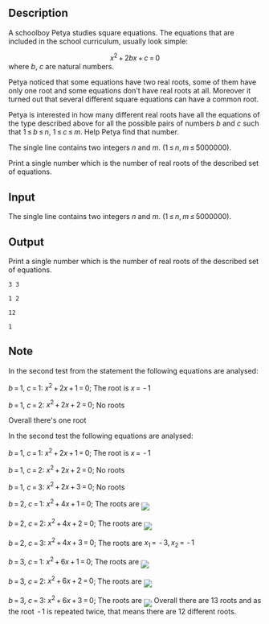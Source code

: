 ## Description

<div><p>A schoolboy Petya studies square equations. The equations that are included in the school curriculum, usually look simple: </p><center class="tex-equation"><span class="tex-span"><i>x</i><sup class="upper-index">2</sup> + 2<i>bx</i> + <i>c</i> = 0</span></center> where <span class="tex-span"><i>b</i></span>, <span class="tex-span"><i>c</i></span> are natural numbers.<p>Petya noticed that some equations have two real roots, some of them have only one root and some equations don't have real roots at all. Moreover it turned out that several different square equations can have a common root.</p><p>Petya is interested in how many different real roots have all the equations of the type described above for all the possible pairs of numbers <span class="tex-span"><i>b</i></span> and <span class="tex-span"><i>c</i></span> such that <span class="tex-span">1 ≤ <i>b</i> ≤ <i>n</i></span>, <span class="tex-span">1 ≤ <i>c</i> ≤ <i>m</i></span>. Help Petya find that number.</p></div><div class="input-specification"><p>The single line contains two integers <span class="tex-span"><i>n</i></span> and <span class="tex-span"><i>m</i></span>. (<span class="tex-span">1 ≤ <i>n</i>, <i>m</i> ≤ 5000000</span>).</p></div><div class="output-specification"><p>Print a single number which is the number of real roots of the described set of equations.</p></div>

## Input

<p>The single line contains two integers <span class="tex-span"><i>n</i></span> and <span class="tex-span"><i>m</i></span>. (<span class="tex-span">1 ≤ <i>n</i>, <i>m</i> ≤ 5000000</span>).</p>

## Output

<p>Print a single number which is the number of real roots of the described set of equations.</p>





```input1
3 3

```




```input2
1 2

```




```output1
12

```




```output2
1

```



## Note

<p>In the second test from the statement the following equations are analysed:</p><p> <span class="tex-span"><i>b</i> = 1</span>, <span class="tex-span"><i>c</i> = 1</span>: <span class="tex-span"><i>x</i><sup class="upper-index">2</sup> + 2<i>x</i> + 1 = 0</span>; The root is <span class="tex-span"><i>x</i> =  - 1</span></p><p> <span class="tex-span"><i>b</i> = 1</span>, <span class="tex-span"><i>c</i> = 2</span>: <span class="tex-span"><i>x</i><sup class="upper-index">2</sup> + 2<i>x</i> + 2 = 0</span>; No roots</p><p> Overall there's one root</p><p>In the second test the following equations are analysed:</p><p> <span class="tex-span"><i>b</i> = 1</span>, <span class="tex-span"><i>c</i> = 1</span>: <span class="tex-span"><i>x</i><sup class="upper-index">2</sup> + 2<i>x</i> + 1 = 0</span>; The root is <span class="tex-span"><i>x</i> =  - 1</span></p><p> <span class="tex-span"><i>b</i> = 1</span>, <span class="tex-span"><i>c</i> = 2</span>: <span class="tex-span"><i>x</i><sup class="upper-index">2</sup> + 2<i>x</i> + 2 = 0</span>; No roots</p><p> <span class="tex-span"><i>b</i> = 1</span>, <span class="tex-span"><i>c</i> = 3</span>: <span class="tex-span"><i>x</i><sup class="upper-index">2</sup> + 2<i>x</i> + 3 = 0</span>; No roots</p><p> <span class="tex-span"><i>b</i> = 2</span>, <span class="tex-span"><i>c</i> = 1</span>: <span class="tex-span"><i>x</i><sup class="upper-index">2</sup> + 4<i>x</i> + 1 = 0</span>; The roots are <img align="middle" class="tex-formula" src="file://XxyZtvj7.png" style="max-width: 100.0%;max-height: 100.0%;"></p><p> <span class="tex-span"><i>b</i> = 2</span>, <span class="tex-span"><i>c</i> = 2</span>: <span class="tex-span"><i>x</i><sup class="upper-index">2</sup> + 4<i>x</i> + 2 = 0</span>; The roots are <img align="middle" class="tex-formula" src="file://YUxJ6RDA.png" style="max-width: 100.0%;max-height: 100.0%;"></p><p> <span class="tex-span"><i>b</i> = 2</span>, <span class="tex-span"><i>c</i> = 3</span>: <span class="tex-span"><i>x</i><sup class="upper-index">2</sup> + 4<i>x</i> + 3 = 0</span>; The roots are <span class="tex-span"><i>x</i><sub class="lower-index">1</sub> =  - 3, <i>x</i><sub class="lower-index">2</sub> =  - 1</span></p><p> <span class="tex-span"><i>b</i> = 3</span>, <span class="tex-span"><i>c</i> = 1</span>: <span class="tex-span"><i>x</i><sup class="upper-index">2</sup> + 6<i>x</i> + 1 = 0</span>; The roots are <img align="middle" class="tex-formula" src="file://WvihQQHu.png" style="max-width: 100.0%;max-height: 100.0%;"></p><p> <span class="tex-span"><i>b</i> = 3</span>, <span class="tex-span"><i>c</i> = 2</span>: <span class="tex-span"><i>x</i><sup class="upper-index">2</sup> + 6<i>x</i> + 2 = 0</span>; The roots are <img align="middle" class="tex-formula" src="file://feJBVMwe.png" style="max-width: 100.0%;max-height: 100.0%;"></p><p> <span class="tex-span"><i>b</i> = 3</span>, <span class="tex-span"><i>c</i> = 3</span>: <span class="tex-span"><i>x</i><sup class="upper-index">2</sup> + 6<i>x</i> + 3 = 0</span>; The roots are <img align="middle" class="tex-formula" src="file://uAMVNYeH.png" style="max-width: 100.0%;max-height: 100.0%;"> Overall there are <span class="tex-span">13</span> roots and as the root <span class="tex-span"> - 1</span> is repeated twice, that means there are <span class="tex-span">12</span> different roots.</p>
